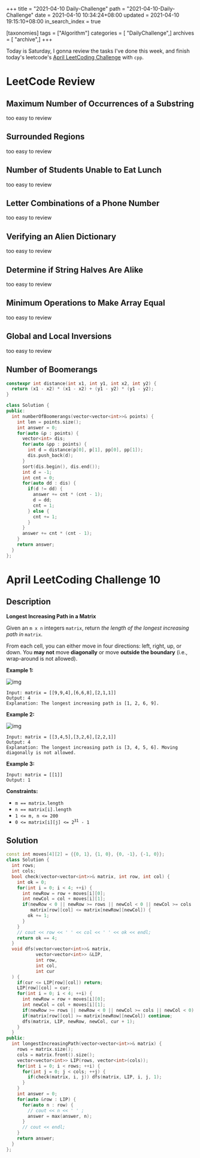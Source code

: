 +++
title = "2021-04-10 Daily-Challenge"
path = "2021-04-10-Daily-Challenge"
date = 2021-04-10 10:34:24+08:00
updated = 2021-04-10 19:15:10+08:00
in_search_index = true

[taxonomies]
tags = ["Algorithm"]
categories = [ "DailyChallenge",]
archives = [ "archive",]
+++

Today is Saturday, I gonna review the tasks I've done this week, and finish today's leetcode's [April LeetCoding Challenge](https://leetcode.com/explore/challenge/card/april-leetcoding-challenge-2021/594/week-2-april-8th-april-14th/3703/) with `cpp`.

<!-- more -->

# LeetCode Review

## Maximum Number of Occurrences of a Substring

too easy to review

## Surrounded Regions

too easy to review

## Number of Students Unable to Eat Lunch

too easy to review

## Letter Combinations of a Phone Number

too easy to review

## Verifying an Alien Dictionary

too easy to review

## Determine if String Halves Are Alike

too easy to review

## Minimum Operations to Make Array Equal

too easy to review

## Global and Local Inversions

too easy to review

## Number of Boomerangs

``` cpp
constexpr int distance(int x1, int y1, int x2, int y2) {
  return (x1 - x2) * (x1 - x2) + (y1 - y2) * (y1 - y2);
}

class Solution {
public:
  int numberOfBoomerangs(vector<vector<int>>& points) {
    int len = points.size();
    int answer = 0;
    for(auto &p : points) {
      vector<int> dis;
      for(auto &pp : points) {
        int d = distance(p[0], p[1], pp[0], pp[1]);
        dis.push_back(d);
      }
      sort(dis.begin(), dis.end());
      int d = -1;
      int cnt = 0;
      for(auto dd : dis) {
        if(d != dd) {
          answer += cnt * (cnt - 1);
          d = dd;
          cnt = 1;
        } else {
          cnt += 1;
        }
      }
      answer += cnt * (cnt - 1);
    }
    return answer;
  }
};
```

# April LeetCoding Challenge 10

## Description

**Longest Increasing Path in a Matrix**

Given an `m x n` integers `matrix`, return *the length of the longest increasing path in* `matrix`.

From each cell, you can either move in four directions: left, right, up, or down. You **may not** move **diagonally** or move **outside the boundary** (i.e., wrap-around is not allowed).

 

**Example 1:**

![img](https://assets.leetcode.com/uploads/2021/01/05/grid1.jpg)

```
Input: matrix = [[9,9,4],[6,6,8],[2,1,1]]
Output: 4
Explanation: The longest increasing path is [1, 2, 6, 9].
```

**Example 2:**

![img](https://assets.leetcode.com/uploads/2021/01/27/tmp-grid.jpg)

```
Input: matrix = [[3,4,5],[3,2,6],[2,2,1]]
Output: 4
Explanation: The longest increasing path is [3, 4, 5, 6]. Moving diagonally is not allowed.
```

**Example 3:**

```
Input: matrix = [[1]]
Output: 1
```

 

**Constraints:**

- `m == matrix.length`
- `n == matrix[i].length`
- `1 <= m, n <= 200`
- <code>0 <= matrix[i][j] <= 2<sup>31</sup> - 1</code>

## Solution

``` cpp
const int moves[4][2] = {{0, 1}, {1, 0}, {0, -1}, {-1, 0}};
class Solution {
  int rows;
  int cols;
  bool check(vector<vector<int>>& matrix, int row, int col) {
    int ok = 0;
    for(int i = 0; i < 4; ++i) {
      int newRow = row + moves[i][0];
      int newCol = col + moves[i][1];
      if(newRow < 0 || newRow >= rows || newCol < 0 || newCol >= cols ||
         matrix[row][col] <= matrix[newRow][newCol]) {
        ok += 1;
      }
    }
    // cout << row << ' ' << col << ' ' << ok << endl;
    return ok == 4;
  }
  void dfs(vector<vector<int>>& matrix,
           vector<vector<int>> &LIP,
           int row,
           int col,
           int cur
  ) {
    if(cur <= LIP[row][col]) return;
    LIP[row][col] = cur;
    for(int i = 0; i < 4; ++i) {
      int newRow = row + moves[i][0];
      int newCol = col + moves[i][1];
      if(newRow >= rows || newRow < 0 || newCol >= cols || newCol < 0) continue;
      if(matrix[row][col] >= matrix[newRow][newCol]) continue;
      dfs(matrix, LIP, newRow, newCol, cur + 1);
    }
  }
public:
  int longestIncreasingPath(vector<vector<int>>& matrix) {
    rows = matrix.size();
    cols = matrix.front().size();
    vector<vector<int>> LIP(rows, vector<int>(cols));
    for(int i = 0; i < rows; ++i) {
      for(int j = 0; j < cols; ++j) {
        if(check(matrix, i, j)) dfs(matrix, LIP, i, j, 1);
      }
    }
    int answer = 0;
    for(auto &row : LIP) {
      for(auto n : row) {
        // cout << n << ' ' ;
        answer = max(answer, n);
      }
      // cout << endl;
    }
    return answer;
  }
};
```
